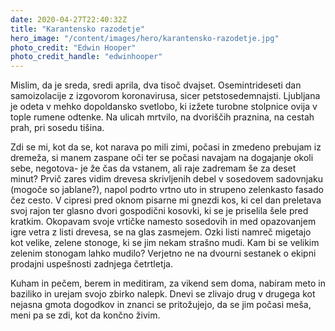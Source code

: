 ```yaml
---
date: 2020-04-27T22:40:32Z
title: "Karantensko razodetje"
hero_image: "/content/images/hero/karantensko-razodetje.jpg"
photo_credit: "Edwin Hooper"
photo_credit_handle: "edwinhooper"
---
```


Mislim, da je sreda, sredi aprila, dva tisoč dvajset. Osemintrideseti dan samoizolacije z izgovorom koronavirusa, sicer petstosedemnajsti. Ljubljana je odeta v mehko dopoldansko svetlobo, ki izžete turobne stolpnice ovija v tople rumene odtenke. Na ulicah mrtvilo, na dvoriščih praznina, na cestah prah, pri sosedu tišina.

Zdi se mi, kot da se, kot narava po mili zimi, počasi in zmedeno prebujam iz dremeža, si manem zaspane oči ter se počasi navajam na dogajanje okoli sebe, negotova- je že čas da vstanem, ali raje zadremam še za deset minut? Prvič zares vidim drevesa skrivljenih debel v sosedovem sadovnjaku (mogoče so jablane?), napol podrto vrtno uto in strupeno zelenkasto fasado čez cesto. V cipresi pred oknom pisarne mi gnezdi kos, ki cel dan preletava svoj rajon ter glasno dvori gospodični kosovki, ki se je priselila šele pred kratkim. Okopavam svoje vrtičke namesto sosedovih in med opazovanjem igre vetra z listi drevesa, se na glas zasmejem. Ozki listi namreč migetajo kot velike, zelene stonoge, ki se jim nekam strašno mudi. Kam bi se velikim zelenim stonogam lahko mudilo? Verjetno ne na dvourni sestanek o ekipni prodajni uspešnosti zadnjega četrtletja.

Kuham in pečem, berem in meditiram, za vikend sem doma, nabiram meto in baziliko in urejam svojo zbirko nalepk. Dnevi se zlivajo drug v drugega kot nejasna gmota dogodkov in znanci se pritožujejo, da se jim počasi meša, meni pa se zdi, kot da končno živim.
